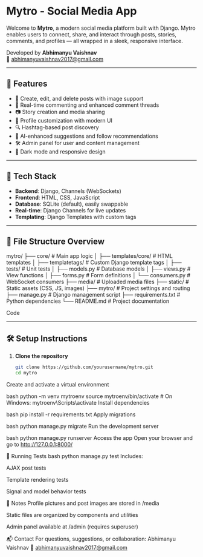 # Mytro - Social Media App

Welcome to **Mytro**, a modern social media platform built with Django. Mytro enables users to connect, share, and interact through posts, stories, comments, and profiles — all wrapped in a sleek, responsive interface.

Developed by **Abhimanyu Vaishnav**  
📧 abhimanyuvaishnav2017@gmail.com

---

## 🚀 Features

- 📝 Create, edit, and delete posts with image support
- 💬 Real-time commenting and enhanced comment threads
- 📷 Story creation and media sharing
- 👤 Profile customization with modern UI
- 🔍 Hashtag-based post discovery
- 🧠 AI-enhanced suggestions and follow recommendations
- 🛠️ Admin panel for user and content management
- 🌙 Dark mode and responsive design

---

## 🧰 Tech Stack

- **Backend**: Django, Channels (WebSockets)
- **Frontend**: HTML, CSS, JavaScript
- **Database**: SQLite (default), easily swappable
- **Real-time**: Django Channels for live updates
- **Templating**: Django Templates with custom tags

---

## 📁 File Structure Overview

mytro/
├── core/                      # Main app logic
│   ├── templates/core/       # HTML templates
│   ├── templatetags/         # Custom Django template tags
│   ├── tests/                # Unit tests
│   ├── models.py             # Database models
│   ├── views.py              # View functions
│   ├── forms.py              # Form definitions
│   └── consumers.py          # WebSocket consumers
├── media/                    # Uploaded media files
├── static/                   # Static assets (CSS, JS, images)
├── mytro/                    # Project settings and routing
├── manage.py                 # Django management script
├── requirements.txt          # Python dependencies
└── README.md                 # Project documentation


Code

---

## 🛠️ Setup Instructions

1. **Clone the repository**
   ```bash
   git clone https://github.com/yourusername/mytro.git
   cd mytro
Create and activate a virtual environment

bash
python -m venv mytroenv
source mytroenv/bin/activate  # On Windows: mytroenv\Scripts\activate
Install dependencies

bash
pip install -r requirements.txt
Apply migrations

bash
python manage.py migrate
Run the development server

bash
python manage.py runserver
Access the app Open your browser and go to http://127.0.0.1:8000/

🧪 Running Tests
bash
python manage.py test
Includes:

AJAX post tests

Template rendering tests

Signal and model behavior tests

📌 Notes
Profile pictures and post images are stored in /media

Static files are organized by components and utilities

Admin panel available at /admin (requires superuser)

📬 Contact
For questions, suggestions, or collaboration: 
Abhimanyu Vaishnav 
📧 abhimanyuvaishnav2017@gmail.com